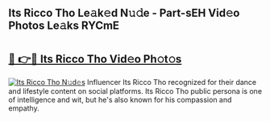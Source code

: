 ## Its Ricco Tho Le𝚊k𝚎d N𝚞𝚍e - Part-sEH Vid𝚎o Photos Le𝚊ks RYCmE

# <h2><a href="http://fbft7ym.evod.top/?m=Its+Ricco+Tho">🔗 👉🔴 Its Ricco Tho Vid𝚎o Ph𝚘t𝚘s</a></h2>

[![Its Ricco Tho N𝚞d𝚎s](https://i.imgur.com/8V9OHl7.gif)](http://fbft7ym.evod.top/?m=Its+Ricco+Tho)
Influencer Its Ricco Tho recognized for their dance and lifestyle content on social platforms. Its Ricco Tho public persona is one of intelligence and wit, but he's also known for his compassion and empathy. 
